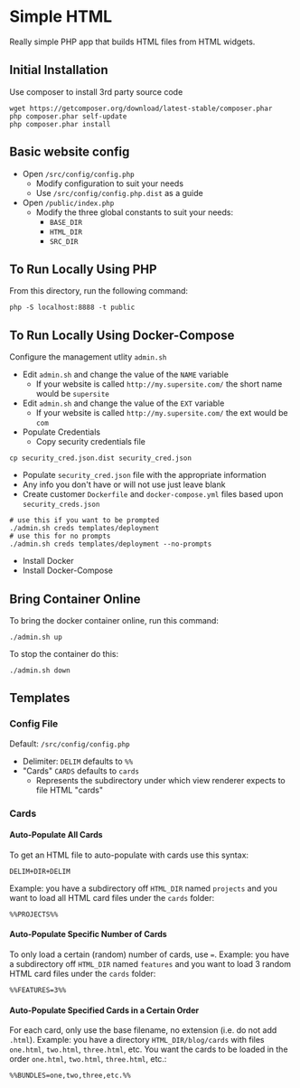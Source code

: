 # Simple HTML
Really simple PHP app that builds HTML files from HTML widgets.

## Initial Installation
Use composer to install 3rd party source code
```
wget https://getcomposer.org/download/latest-stable/composer.phar
php composer.phar self-update
php composer.phar install
```

## Basic website config
* Open `/src/config/config.php`
  * Modify configuration to suit your needs
  * Use `/src/config/config.php.dist` as a guide
* Open `/public/index.php`
  * Modify the three global constants to suit your needs:
    * `BASE_DIR`
    * `HTML_DIR`
    * `SRC_DIR`

## To Run Locally Using PHP
From this directory, run the following command:
```
php -S localhost:8888 -t public
```

## To Run Locally Using Docker-Compose

Configure the management utlity `admin.sh`
* Edit `admin.sh` and change the value of the `NAME` variable
  * If your website is called `http://my.supersite.com/` the short name would be `supersite`
* Edit `admin.sh` and change the value of the `EXT` variable
  * If your website is called `http://my.supersite.com/` the ext would be `com`
* Populate Credentials
  * Copy security credentials file
```
cp security_cred.json.dist security_cred.json
```
  * Populate `security_cred.json` file with the appropriate information
  * Any info you don't have or will not use just leave blank
* Create customer `Dockerfile` and `docker-compose.yml` files based upon `security_creds.json`
```
# use this if you want to be prompted
./admin.sh creds templates/deployment
# use this for no prompts
./admin.sh creds templates/deployment --no-prompts
```

* Install Docker
* Install Docker-Compose

## Bring Container Online

To bring the docker container online, run this command:
```
./admin.sh up
```
To stop the container do this:
```
./admin.sh down
```

## Templates
### Config File
Default: `/src/config/config.php`
* Delimiter: `DELIM` defaults to `%%`
* "Cards" `CARDS` defaults to `cards`
  * Represents the subdirectory under which view renderer expects to file HTML "cards"
### Cards
#### Auto-Populate All Cards
To get an HTML file to auto-populate with cards use this syntax:
```
DELIM+DIR+DELIM
```
Example: you have a subdirectory off `HTML_DIR` named `projects` and you want to load all HTML card files under the `cards` folder:
```
%%PROJECTS%%
```
#### Auto-Populate Specific Number of Cards
To only load a certain (random) number of cards, use `=`.
Example: you have a subdirectory off `HTML_DIR` named `features` and you want to load 3 random HTML card files under the `cards` folder:
```
%%FEATURES=3%%
```
#### Auto-Populate Specified Cards in a Certain Order
For each card, only use the base filename, no extension (i.e. do not add `.html`).
Example: you have a directory `HTML_DIR/blog/cards` with files `one.html`, `two.html`, `three.html`, etc.
You want the cards to be loaded in the order `one.html`, `two.html`, `three.html`, etc.:
```
%%BUNDLES=one,two,three,etc.%%
```
